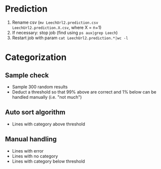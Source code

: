# Prediction
1) Rename csv (`mv LeechUrl2.prediction.csv LeechUrl2.prediction.X.csv`, where X = n+1)
1) If necessary: stop job (find using `ps aux|grep Leech`)
1) Restart job with param `cat LeechUrl2.prediction.*|wc -l`

#  Categorization
## Sample check
* Sample 300 random results
* Deduct a threshold so that 99% above are correct and 1% below can be handled manually (i.e. "not much")

## Auto sort algorithm
* Lines with category above threshold

## Manual handling
* Lines with error
* Lines with no category
* Lines with category below threshold